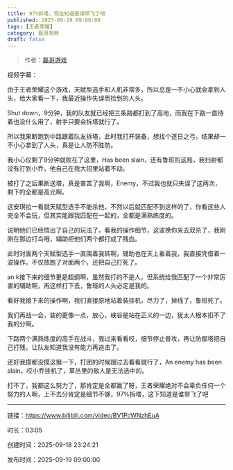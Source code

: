 ```yaml
---
title: 97%拆塔，现在知道是谁带飞了吧
published: 2025-09-19 09:00:00
tags: [王者荣耀]
category: 磊哥视频
draft: false
---
```



> 作者：[磊哥游戏](https://space.bilibili.com/268941858)

视频字幕：

由于王者荣耀这个游戏，天赋型选手和人机非常多，所以总是一不小心就会拿到人头，给大家看一下，我最近操作失误而捡到的人头。

Shut down，9分钟，我的队友就已经把三条路都打到了高地，而我在下路一直待着也没什么用了，射手只要会拆塔就行了。

所以我果断跑到中路跟着队友拆塔，此时我打开装备，想找个逐日之弓，结果却一不小心拿到了人头，真是让人防不胜防。

我小心仅剩了9分钟就败在了这里，Has been slain，还有鲁班的这局，我扫射都没有打到小乔，他自己在我大招里站着不动。

被打了之后果断送塔，真是害苦了我啊，Enemy，不过我也就只失误了这两次，剩下的全都是高光啊。

这安琪拉一看就天赋型选手不能杀他，不然以后就匹配不到这样的了，你看这些人完全不会玩，但其实能跟我匹配在一起的，全都是满熟练度的。

说明他们已经悟出了自己的玩法了，看我的操作细节，这波换你来去双杀了，我刚刚在那边打鸟哦，辅助把他们两个都打成了残血。

此时对面两个天赋型选手一直围着我转啊，辅助也在天上看着我，我直接凭借着一波操作，不仅放跑了对面两个，还把自己打死了。

an k接下来的细节更是超纲啊，虽然我打的不是人，但系统给我匹配了一个非常厉害的辅助啊，再这样打下去，鲁班的人头必定是我的。

看好我接下来的操作啊，我们直接原地站着装挂机，尽力了，掉线了，鲁班死了。

我们再战一会，装的更像一点，放心，峡谷是站在正义的一边，犹太人根本扣不了我的分啊。

下路两个满熟练度的高手在战斗，我过来看看哎，细节停止普攻，再让防御塔把自己打残，让队友知道我没有能力再追击了。

还好我摸都没摸这猴一下，打团的时候跟过去看看就行了，An enemy has been slain，哎小乔挂机了，草丛里的敌人是无法选中的。

打不了，我都这么努力了，那肯定是全都赢了呀，王者荣耀绝对不会辜负任何一个努力的人啊，上不去分肯定是细节不够，97%拆塔，这下知道是谁带飞了吧

---

链接：https://www.bilibili.com/video/BV1PcWNzhEuA

时长：03:05

创建时间：2025-09-18 23:24:21

发布时间：2025-09-19 09:00:00
